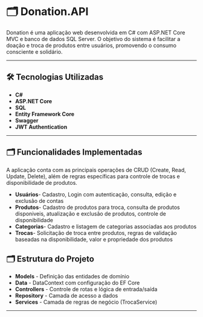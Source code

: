 # 🗂️ Donation.API

Donation é uma aplicação web desenvolvida em C# com ASP.NET Core MVC e banco de dados SQL Server. O objetivo do sistema é facilitar a doação e troca de produtos entre usuários, promovendo o consumo consciente e solidário.

---

## 🛠️ Tecnologias Utilizadas 

- **C#**
- **ASP.NET Core**
- **SQL** 
- **Entity Framework Core**
- **Swagger**
- **JWT Authentication**

---

## 🗂️ Funcionalidades Implementadas

A aplicação conta com as principais operações de CRUD (Create, Read, Update, Delete), além de regras específicas para controle de trocas e disponibilidade de produtos.

- **Usuários**- Cadastro, Login com autenticação, consulta, edição e exclusão de contas
- **Produtos**- Cadastro de produtos para troca, consulta de produtos disponiveis, atualização e exclusão de produtos, controle de disponibilidade
- **Categorias**- Cadastro e listagem de categorias associadas aos produtos
- **Trocas**- Solicitação de troca entre produtos, regras de validação baseadas na disponibilidade, valor e propriedade dos produtos

## 🗂️ Estrutura do Projeto
- **Models** - Definição das entidades de domínio
- **Data** - DataContext com configuração do EF Core
- **Controllers** - Controle de rotas e lógica de entrada/saída
- **Repository** - Camada de acesso a dados
- **Services** - Camada de regras de negócio (TrocaService)

---
